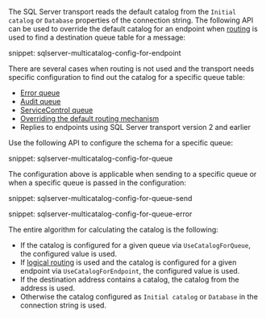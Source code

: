 The SQL Server transport reads the default catalog from the `Initial catalog` or `Database` properties of the connection string. The following API can be used to override the default catalog for an endpoint when [routing](/nservicebus/messaging/routing.md) is used to find a destination queue table for a message:

snippet: sqlserver-multicatalog-config-for-endpoint

There are several cases when routing is not used and the transport needs specific configuration to find out the catalog for a specific queue table:

 * [Error queue](/nservicebus/recoverability/configure-error-handling.md#configure-the-error-queue-address)
 * [Audit queue](/nservicebus/operations/auditing.md#configuring-auditing)
 * [ServiceControl queue](/monitoring/heartbeats/install-plugin.md)
 * [Overriding the default routing mechanism](/nservicebus/messaging/send-a-message.md#overriding-the-default-routing)
 * Replies to endpoints using SQL Server transport version 2 and earlier

Use the following API to configure the schema for a specific queue:

snippet: sqlserver-multicatalog-config-for-queue

The configuration above is applicable when sending to a specific queue or when a specific queue is passed in the configuration:

snippet: sqlserver-multicatalog-config-for-queue-send

snippet: sqlserver-multicatalog-config-for-queue-error

The entire algorithm for calculating the catalog is the following:

 * If the catalog is configured for a given queue via `UseCatalogForQueue`, the configured value is used.
 * If [logical routing](/nservicebus/messaging/routing.md#command-routing) is used and the catalog is configured for a given endpoint via `UseCatalogForEndpoint`, the configured value is used.
 * If the destination address contains a catalog, the catalog from the address is used.
 * Otherwise the catalog configured as `Initial catalog` or `Database` in the connection string is used.
